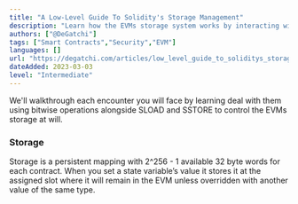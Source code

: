 ```yaml
---
title: "A Low-Level Guide To Solidity's Storage Management"
description: "Learn how the EVMs storage system works by interacting with it through smart contracts using solidity's inline assembly/yul, taking you a step closer to bridging the gap between high and low level programming!"
authors: ["@DeGatchi"]
tags: ["Smart Contracts","Security","EVM"]
languages: []
url: "https://degatchi.com/articles/low_level_guide_to_soliditys_storage_management"
dateAdded: 2023-03-03
level: "Intermediate"
---
```


We'll walkthrough each encounter you will face by learning deal with them using bitwise operations alongside SLOAD and SSTORE to control the EVMs storage at will.

### Storage

Storage is a persistent mapping with 2^256 - 1 available 32 byte words for each contract. When you set a state variable’s value it stores it at the assigned slot where it will remain in the EVM unless overridden with another value of the same type.
